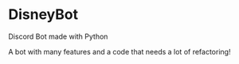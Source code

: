 # DisneyBot
Discord Bot made with Python

A bot with many features and a code that needs a lot of refactoring! 
